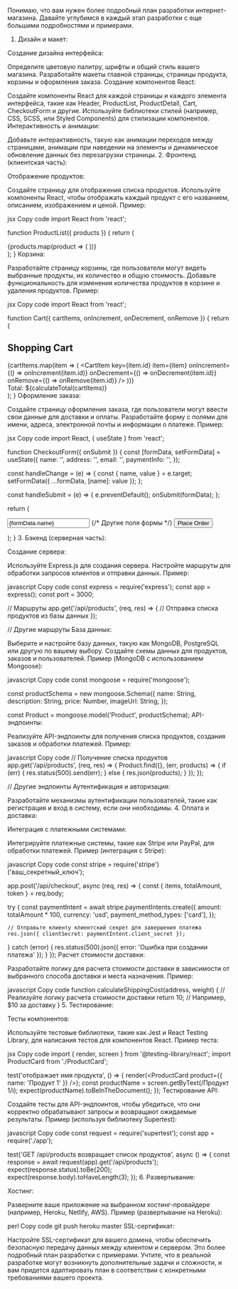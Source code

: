 Понимаю, что вам нужен более подробный план разработки интернет-магазина. Давайте углубимся в каждый этап разработки с еще большими подробностями и примерами.

1. Дизайн и макет:

Создание дизайна интерфейса:

Определите цветовую палитру, шрифты и общий стиль вашего магазина.
Разработайте макеты главной страницы, страницы продукта, корзины и оформления заказа.
Создание компонентов React:

Создайте компоненты React для каждой страницы и каждого элемента интерфейса, такие как Header, ProductList, ProductDetail, Cart, CheckoutForm и другие.
Используйте библиотеки стилей (например, CSS, SCSS, или Styled Components) для стилизации компонентов.
Интерактивность и анимации:

Добавьте интерактивность, такую как анимации переходов между страницами, анимации при наведении на элементы и динамическое обновление данных без перезагрузки страницы.
2. Фронтенд (клиентская часть):

Отображение продуктов:

Создайте страницу для отображения списка продуктов.
Используйте компоненты React, чтобы отображать каждый продукт с его названием, описанием, изображением и ценой.
Пример:

jsx
Copy code
import React from 'react';

function ProductList({ products }) {
  return (
    <div className="product-list">
      {products.map(product => (
        <ProductCard key={product.id} product={product} />
      ))}
    </div>
  );
}
Корзина:

Разработайте страницу корзины, где пользователи могут видеть выбранные продукты, их количество и общую стоимость.
Добавьте функциональность для изменения количества продуктов в корзине и удаления продуктов.
Пример:

jsx
Copy code
import React from 'react';

function Cart({ cartItems, onIncrement, onDecrement, onRemove }) {
  return (
    <div className="cart">
      <h2>Shopping Cart</h2>
      {cartItems.map(item => (
        <CartItem
          key={item.id}
          item={item}
          onIncrement={() => onIncrement(item.id)}
          onDecrement={() => onDecrement(item.id)}
          onRemove={() => onRemove(item.id)}
        />
      ))}
      <div>Total: ${calculateTotal(cartItems)}</div>
    </div>
  );
}
Оформление заказа:

Создайте страницу оформления заказа, где пользователи могут ввести свои данные для доставки и оплаты.
Разработайте форму с полями для имени, адреса, электронной почты и информации о платеже.
Пример:

jsx
Copy code
import React, { useState } from 'react';

function CheckoutForm({ onSubmit }) {
  const [formData, setFormData] = useState({
    name: '',
    address: '',
    email: '',
    paymentInfo: '',
  });

  const handleChange = (e) => {
    const { name, value } = e.target;
    setFormData({ ...formData, [name]: value });
  };

  const handleSubmit = (e) => {
    e.preventDefault();
    onSubmit(formData);
  };

  return (
    <form onSubmit={handleSubmit}>
      <input
        type="text"
        name="name"
        placeholder="Your Name"
        value={formData.name}
        onChange={handleChange}
      />
      {/* Другие поля формы */}
      <button type="submit">Place Order</button>
    </form>
  );
}
3. Бэкенд (серверная часть):

Создание сервера:

Используйте Express.js для создания сервера.
Настройте маршруты для обработки запросов клиентов и отправки данных.
Пример:

javascript
Copy code
const express = require('express');
const app = express();
const port = 3000;

// Маршруты
app.get('/api/products', (req, res) => {
  // Отправка списка продуктов из базы данных
});

// Другие маршруты
База данных:

Выберите и настройте базу данных, такую как MongoDB, PostgreSQL или другую по вашему выбору.
Создайте схемы данных для продуктов, заказов и пользователей.
Пример (MongoDB с использованием Mongoose):

javascript
Copy code
const mongoose = require('mongoose');

const productSchema = new mongoose.Schema({
  name: String,
  description: String,
  price: Number,
  imageUrl: String,
});

const Product = mongoose.model('Product', productSchema);
API-эндпоинты:

Реализуйте API-эндпоинты для получения списка продуктов, создания заказов и обработки платежей.
Пример:

javascript
Copy code
// Получение списка продуктов
app.get('/api/products', (req, res) => {
  Product.find({}, (err, products) => {
    if (err) {
      res.status(500).send(err);
    } else {
      res.json(products);
    }
  });
});

// Другие эндпоинты
Аутентификация и авторизация:

Разработайте механизмы аутентификации пользователей, такие как регистрация и вход в систему, если они необходимы.
4. Оплата и доставка:

Интеграция с платежными системами:

Интегрируйте платежные системы, такие как Stripe или PayPal, для обработки платежей.
Пример (интеграция с Stripe):

javascript
Copy code
const stripe = require('stripe')('ваш_секретный_ключ');

app.post('/api/checkout', async (req, res) => {
  const { items, totalAmount, token } = req.body;

  try {
    const paymentIntent = await stripe.paymentIntents.create({
      amount: totalAmount * 100,
      currency: 'usd',
      payment_method_types: ['card'],
    });

    // Отправьте клиенту клиентский секрет для завершения платежа
    res.json({ clientSecret: paymentIntent.client_secret });
  } catch (error) {
    res.status(500).json({ error: 'Ошибка при создании платежа' });
  }
});
Расчет стоимости доставки:

Разработайте логику для расчета стоимости доставки в зависимости от выбранного способа доставки и места назначения.
Пример:

javascript
Copy code
function calculateShippingCost(address, weight) {
  // Реализуйте логику расчета стоимости доставки
  return 10; // Например, $10 за доставку
}
5. Тестирование:

Тесты компонентов:

Используйте тестовые библиотеки, такие как Jest и React Testing Library, для написания тестов для компонентов React.
Пример теста:

jsx
Copy code
import { render, screen } from '@testing-library/react';
import ProductCard from './ProductCard';

test('отображает имя продукта', () => {
  render(<ProductCard product={{ name: 'Продукт 1' }} />);
  const productName = screen.getByText(/Продукт 1/i);
  expect(productName).toBeInTheDocument();
});
Тестирование API:

Создайте тесты для API-эндпоинтов, чтобы убедиться, что они корректно обрабатывают запросы и возвращают ожидаемые результаты.
Пример (используя библиотеку Supertest):

javascript
Copy code
const request = require('supertest');
const app = require('./app');

test('GET /api/products возвращает список продуктов', async () => {
  const response = await request(app).get('/api/products');
  expect(response.status).toBe(200);
  expect(response.body).toHaveLength(3);
});
6. Развертывание:

Хостинг:

Разверните ваше приложение на выбранном хостинг-провайдере (например, Heroku, Netlify, AWS).
Пример (развертывание на Heroku):

perl
Copy code
git push heroku master
SSL-сертификат:

Настройте SSL-сертификат для вашего домена, чтобы обеспечить безопасную передачу данных между клиентом и сервером.
Это более подробный план разработки с примерами. Учтите, что в реальной разработке могут возникнуть дополнительные задачи и сложности, и вам придется адаптировать план в соответствии с конкретными требованиями вашего проекта.